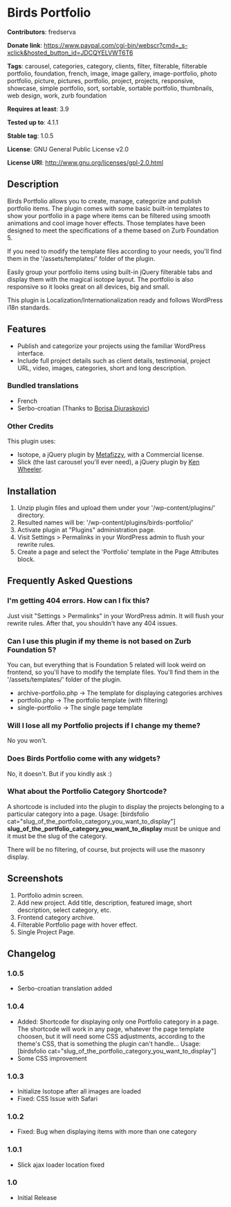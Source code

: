 # Birds Portfolio #


**Contributors**: fredserva

**Donate link**: https://www.paypal.com/cgi-bin/webscr?cmd=_s-xclick&hosted_button_id=JDCQYELVWT6T6

**Tags**: carousel, categories, category, clients, filter, filterable, filterable portfolio, foundation, french, image, image gallery, image-portfolio, photo portfolio, picture, pictures, portfolio, project, projects, responsive, showcase, simple portfolio, sort, sortable, sortable portfolio, thumbnails, web design, work, zurb foundation

**Requires at least**: 3.9

**Tested up to**: 4.1.1

**Stable tag**: 1.0.5

**License**: GNU General Public License v2.0

**License URI**: http://www.gnu.org/licenses/gpl-2.0.html


## Description ##

Birds Portfolio allows you to create, manage, categorize and publish portfolio items. The plugin comes with some basic built-in templates to show your portfolio in a page where items can be filtered using smooth animations and cool image hover effects. Those templates have been designed to meet the specifications of a theme based on Zurb Foundation 5.

If you need to modify the template files according to your needs, you'll find them in the '/assets/templates/' folder of the plugin.

Easily group your portfolio items using built-in jQuery filterable tabs and display them with the magical isotope layout.
The portfolio is also responsive so it looks great on all devices, big and small.

This plugin is Localization/Internationalization ready and follows WordPress i18n standards.


## Features ##
* Publish and categorize your projects using the familiar WordPress interface.
* Include full project details such as client details, testimonial, project URL, video, images, categories, short and long description.

### Bundled translations ###
* French
* Serbo-croatian (Thanks to <a href="http://www.webhostinghub.com/" target="_blank">Borisa Djuraskovic</a>)

### Other Credits ###
This plugin uses:

* Isotope, a jQuery plugin by <a href="http://isotope.metafizzy.co/" target="_blank">Metafizzy</a>, with a Commercial license.
* Slick (the last carousel you'll ever need), a jQuery plugin by <a href="http://kenwheeler.github.io" target="_blank">Ken Wheeler</a>.


## Installation ##

1. Unzip plugin files and upload them under your '/wp-content/plugins/' directory.
2. Resulted names will be: '/wp-content/plugins/birds-portfolio/'
3. Activate plugin at "Plugins" administration page.
4. Visit Settings > Permalinks in your WordPress admin to flush your rewrite rules.
5. Create a page and select the 'Portfolio' template in the Page Attributes block.

## Frequently Asked Questions ##

### I'm getting 404 errors. How can I fix this? ###

Just visit "Settings > Permalinks" in your WordPress admin.  It will flush your rewrite rules.  After that, you shouldn't have any 404 issues.

### Can I use this plugin if my theme is not based on Zurb Foundation 5? ###

You can, but everything that is Foundation 5 related will look weird on frontend, so you'll have to modify the template files.
You'll find them in the '/assets/templates/' folder of the plugin.

* archive-portfolio.php -> The template for displaying categories archives
* portfolio.php -> The portfolio template (with filtering)
* single-portfolio -> The single page template

### Will I lose all my Portfolio projects if I change my theme? ###

No you won't.

### Does Birds Portfolio come with any widgets? ###

No, it doesn't. But if you kindly ask :)

### What about the Portfolio Category Shortcode? ###

A shortcode is included into the plugin to display the projects belonging to a particular category into a page.
Usage: [birdsfolio cat="slug_of_the_portfolio_category_you_want_to_display"]
**slug_of_the_portfolio_category_you_want_to_display** must be unique and it must be the slug of the category.

There will be no filtering, of course, but projects will use the masonry display.



## Screenshots ##

1. Portfolio admin screen.
2. Add new project. Add title, description, featured image, short description, select category, etc.
3. Frontend category archive.
4. Filterable Portfolio page with hover effect.
5. Single Project Page.

## Changelog ##

### 1.0.5 ###

* Serbo-croatian translation added

### 1.0.4 ###

* Added: Shortcode for displaying only one Portfolio category in a page. The shortcode will work in any page, whatever the page template choosen, but it will need some CSS adjustments, according to the theme's CSS, that is something the plugin can't handle... Usage: [birdsfolio cat="slug_of_the_portfolio_category_you_want_to_display"]
* Some CSS improvement

### 1.0.3 ###

* Initialize Isotope after all images are loaded
* Fixed: CSS Issue with Safari

### 1.0.2 ###

* Fixed: Bug when displaying items with more than one category

### 1.0.1 ###

* Slick ajax loader location fixed

### 1.0 ###
* Initial Release
